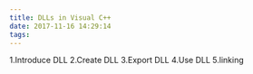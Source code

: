 ```yaml
---
title: DLLs in Visual C++
date: 2017-11-16 14:29:14
tags:
---
```

1.Introduce DLL
2.Create DLL
3.Export DLL
4.Use DLL
5.linking

